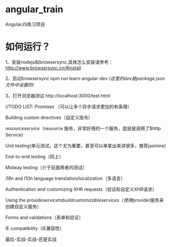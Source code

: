 # angular_train
AngularJS练习项目
# 如何运行？
1、安装nodejs和browsersync,具体怎么安装请参考：http://www.browsersync.cn/#install

2、启动browsersync
npm run learn-angular-dev   /*这里的dev是package.json文件中设置的*/

3、打开浏览器测试
http://localhost:3000/test.html


//TODO LIST:
Promises （可以让多个异步请求更加的有条理）

Building custom directives（自定义指令）

$resource service（$resource 服务，非常好用的一个服务，底层是调用了$http Service）

Unit testing(单元测试，这个尤为重要，甚至可以单拿出来讲很多，推荐jasmine)

End-to-end testing（同上）

Midway testing（介于前面两者的测试）

i18n and I10n language translation/localization（多语言）

Authentication and customizing XHR requests（验证和自定义XHR请求）

Using the $provide service to build customizable services（使用$provider服务来创建自定义服务）

Forms and validations（表单和验证）

IE compatibility（IE兼容性）


最后-实战-实战-还是实战
